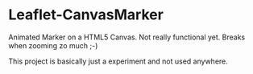 Leaflet-CanvasMarker
====================

Animated Marker on a HTML5 Canvas.
Not really functional yet. Breaks when zooming zo much ;-)

This project is basically just a experiment and not used anywhere.


